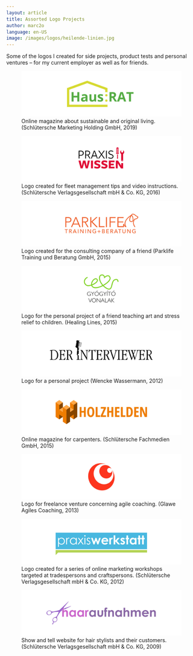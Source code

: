 ```yaml
---
layout: article
title: Assorted Logo Projects
author: marc2o
language: en-US
image: /images/logos/heilende-linien.jpg
---
```


Some of the logos I created for side projects, product tests and personal ventures – for my current employer as well as for friends.

<figure>
  <img src="/images/logos/hausrat.jpg" alt="Haus:RAT-Magazin">
  <figcaption>Online magazine about sustainable and original living. (Schlütersche Marketing Holding GmbH, 2019)</figcaption>
</figure>

<figure>
  <img src="/images/logos/praxis-wissen.jpg" alt="Praxiswissen">
  <figcaption>Logo created for fleet management tips and video instructions. (Schlütersche Verlagsgesellschaft mbH & Co. KG, 2016)</figcaption>
</figure>

<figure>
  <img src="/images/logos/parklife.jpg" alt="Parklife Training & Beratung">
  <figcaption>Logo created for the consulting company of a friend (Parklife Training und Beratung GmbH, 2015)</figcaption>
</figure>

<figure>
  <img src="/images/logos/heilende-linien.jpg" alt="">
  <figcaption>Logo for the personal project of a friend teaching art and stress relief to children. (Healing Lines, 2015)</figcaption>
</figure>

<figure>
  <img src="/images/logos/der-interviewer.jpg" alt="Der Interviewer">
  <figcaption>Logo for a personal project (Wencke Wassermann, 2012)</figcaption>
</figure>

<figure>
  <img src="/images/logos/holzhelden.jpg" alt="Holzhelden">
  <figcaption>Online magazine for carpenters. (Schlütersche Fachmedien GmbH, 2015)</figcaption>
</figure>

<figure>
  <img src="/images/logos/glawe.jpg" alt="Glawe Agiles Coaching">
  <figcaption>Logo for freelance venture concerning agile coaching. (Glawe Agiles Coaching, 2013)</figcaption>
</figure>

<figure>
  <img src="/images/logos/praxiswerkstatt.jpg" alt="Praxiswerkstatt">
  <figcaption>Logo created for a series of online marketing workshops targeted at tradespersons and craftspersons. (Schlütersche Verlagsgesellschaft mbH & Co. KG, 2012)</figcaption>
</figure>

<figure>
  <img src="/images/logos/haaraufnahmen.jpg" alt="">
  <figcaption>Show and tell website for hair stylists and their customers. (Schlütersche Verlagsgesellschaft mbH & Co. KG, 2009)</figcaption>
</figure>